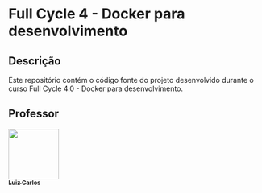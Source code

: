 # Full Cycle 4 - Docker para desenvolvimento

## Descrição

Este repositório contém o código fonte do projeto desenvolvido durante o curso Full Cycle 4.0 - Docker para desenvolvimento.

## Professor

<a href="https://github.com/argentinaluiz">
    <img src="https://avatars.githubusercontent.com/u/4926329?v=4?s=100" width="100px;" alt=""/>
    <br />
    <sub>
        <b>Luiz Carlos</b>
    </sub>
</a>
